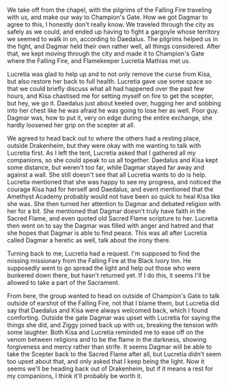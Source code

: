 We take off from the chapel, with the pilgrims of the Falling Fire traveling
with us, and make our way to Champion's Gate. How we got Dagmar to agree to
this, I honestly don't really know. We traveled through the city as safely as
we could, and ended up having to fight a gargoyle whose territory we seemed to
walk in on, according to Daedalus. The pilgrims helped us in the fight, and 
Dagmar held their own rather well, all things considered. After that, we kept
moving through the city and made it to Champion's Gate where the Falling Fire,
and Flamekeeper Lucretia Mathias met us.

Lucretia was glad to help up and to not only remove the curse from Kisa, but
also restore her back to full health. Lucretia gave use some space so that we
could briefly discuss what all had happened over the past few hours, and Kisa
chastised me for setting myself on fire to get the scepter, but hey, we go it.
Daedalus just about keeled over, hugging her and sobbing into her chest like he
was afraid he was going to lose her as well. Poor guy. Dagmar was, how to put
it, very on edge during the entire exchange, she hardly loosened her grip on
the scepter at all.

We agreed to head back out to where the others had a resting place, outside
Drakenheim, but they were okay with me wanting to talk with Lucretia first. As
I left the tent, Lucretia asked that I gathered all my companions, so she could
speak to us all together. Daedalus and Kisa kept some distance, but weren't too
far, while Dagmar stayed far away and against a wall. She still doesn't see
that all Lucretia wants to do is help. Lucretia mentioned that she was happy to
see my progress, and noticed the courage Kisa had for herself and Daedalus, and
event mentioned that the Amethyst Academy probably would not have been so quick
to heal Kisa like she was. She then turned her attention to Dagmar and debated
religion with her for a bit. She mentioned that Dagmar doesn't truly have faith
in the Sacred Flame, and even quoted old Sacred Flame scripture to her.
Lucretia then went on to say the Dagmar was filled with anger and hatred and
that she hopes that Dagmar is able to find peace. This was all after Lucretia
called Dagmar a heretic as well, talk about the irony there.

Turning back to me, Lucretia had a request. I'm supposed to find the missing
missionary from the Falling Fire at the Black Ivory Inn. He supposedly went to
go spread the light and help out those who were bunkered down there, but hasn't
returned yet. If I do this, it seems I'll be allowed to take a part of the
Sacrament.

From here, the group wanted to head on outside of Champion's Gate to talk
outside of earshot of the Falling Fire, not that I blame them, but Lucretia did
say that Daedalus and Kisa were always welcomed back, which I found comforting.
Outside the gate Dagmar was upset with Lucretia for saying the things she did,
and Ziggy joined back up with us, breaking the tension with some laughter. Both
Kisa and Lucretia reminded me to ease off on the venom between religions and to
be the flame in the darkness, showing forgiveness and mercy rather than strife.
It seems Dagmar will be able to take the Scepter back to the Sacred Flame after
all, but Lucretia didn't seem too upset about that, and only asked that I keep
being the light. Now it seems we'll be heading back out of Drakenheim, but if
it means a rest for my companions, I think it'll probably be worth it.